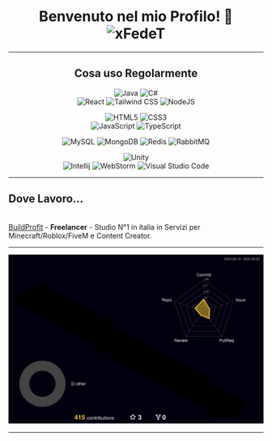 <h1 align="center">Benvenuto nel mio Profilo! 👋 <img src="https://komarev.com/ghpvc/?username=xFedeT" alt="xFedeT" /></h1>

<hr>
  <h2 align="center">Cosa uso Regolarmente</h2>
  
  <p align="center">
    <a>
      <p align="center">
          <img alt="Java" src="https://img.shields.io/badge/java-%23ED8B00.svg?&style=for-the-badge&logo=java&logoColor=white"/>
          <img alt="C#" src="https://img.shields.io/badge/c%23-%23239120.svg?&style=for-the-badge&logo=c-sharp&logoColor=white"/>
          <br>
          <img alt="React" src="https://img.shields.io/badge/react-%2320232a.svg?&style=for-the-badge&logo=react&logoColor=61DAFB"/>
          <img alt="Tailwind CSS" src="https://img.shields.io/badge/tailwindcss-%2338B2AC.svg?&style=for-the-badge&logo=tailwind-css&logoColor=white"/>
          <img alt="NodeJS" src="https://img.shields.io/badge/node.js-%2343853D.svg?&style=for-the-badge&logo=node.js&logoColor=white"/>
      </p>
      <p align="center">
          <img alt="HTML5" src="https://img.shields.io/badge/html5-%23E34F26.svg?&style=for-the-badge&logo=html5&logoColor=white"/>
          <img alt="CSS3" src="https://img.shields.io/badge/css3-%231572B6.svg?&style=for-the-badge&logo=css3&logoColor=white"/>
        <br>
          <img alt="JavaScript" src="https://img.shields.io/badge/javascript-%23F7DF1E.svg?&style=for-the-badge&logo=javascript&logoColor=black"/>
          <img alt="TypeScript" src="https://img.shields.io/badge/typescript-%23007ACC.svg?&style=for-the-badge&logo=typescript&logoColor=white"/>
      </p>
      <p align="center">
          <img alt="MySQL" src="https://img.shields.io/badge/mysql-%2300f.svg?&style=for-the-badge&logo=mysql&logoColor=white"/>
          <img alt="MongoDB" src="https://img.shields.io/badge/mongodb-%234ea94b.svg?&style=for-the-badge&logo=mongodb&logoColor=white"/>
          <img alt="Redis" src="https://img.shields.io/badge/redis-%23DC382D.svg?&style=for-the-badge&logo=redis&logoColor=white"/>
          <img alt="RabbitMQ" src="https://img.shields.io/badge/rabbitmq-%23FF6600.svg?&style=for-the-badge&logo=rabbitmq&logoColor=white"/>
      </p>
      <p align="center">
          <img alt="Unity" src="https://img.shields.io/badge/unity-%23000000.svg?style=for-the-badge&logo=unity&logoColor=white"/>
          <br>
          <img alt="Intellij" src="https://img.shields.io/badge/IntelliJIDEA-000000.svg?style=for-the-badge&logo=intellij-idea&logoColor=white"/>
          <img alt="WebStorm" src="https://img.shields.io/badge/webstorm-%23000000.svg?&style=for-the-badge&logo=webstorm&logoColor=white"/>
          <img alt="Visual Studio Code" src="https://img.shields.io/badge/Visual_Studio_Code-0078d7.svg?&style=for-the-badge&logo=visual-studio-code&logoColor=white"/>
      </p>
    </a>
  </p>
</hr>

<hr>
  <h2> Dove Lavoro... </h2>
</hr>


<br>
<a href="https://buildprofit.it/">BuildProfit</a> - <b>Freelancer</b> - Studio N°1 in italia in Servizi per Minecraft/Roblox/FiveM e Content Creator.


<hr>
  <p align="center"><img src="https://github.com/xFedeT/xFedeT/blob/main/profile-3d-contrib/profile-night-rainbow.svg"/> </p>
<hr>
